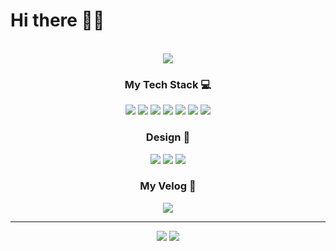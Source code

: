 <h1>Hi there 🤙🏻</h1>
<br>

<div align="center">
  <a href="#">
    <img src="https://user-images.githubusercontent.com/93256168/173607743-8db5ec75-1a1b-446c-b601-ffe4f06f5e86.png">
  </a>

  <h3>My Tech Stack 💻</h3>
   <img src="https://img.shields.io/badge/HTML5-E34F26?style=Static&logo=HTML5&logoColor=white&logoWidth=10&logoheight=20">
   <img src="https://img.shields.io/badge/CSS3-1572B6?style=Static&logo=CSS3&logoColor=white">
   <img src="https://img.shields.io/badge/Sass-CC6699?style=Static&logo=Sass&logoColor=white">
   <img src="https://img.shields.io/badge/JavaScript-F7DF1E?style=Static&logo=JavaScript&logoColor=black">
   <img src="https://img.shields.io/badge/React-61DAFB?style=Static&logo=React&logoColor=3776AB">
   <img src="https://img.shields.io/badge/Python-3776AB?style=Static&logo=Python&logoColor=white">
   <img src="https://img.shields.io/badge/Git-F05032?style=Static&logo=Git&logoColor=white">

  <h3>Design 🎨</h3>
  <img src="https://img.shields.io/badge/Adobe Photoshop-31A8FF?style=Static&logo=Adobe Photoshop&logoColor=white">
  <img src="https://img.shields.io/badge/Adobe Illustrator-FF9A00?style=Static&logo=Adobe Illustrator&logoColor=white">
  <img src="https://img.shields.io/badge/Figma-F24E1E?style=Static&logo=Figma&logoColor=white">
  <br>

  <h3>My Velog 🚀</h3>
  <a href="https://velog.io/@ingkejin/series">
    <img src="https://img.shields.io/badge/Velog-20C997?style=Static&logo=Velog&logoColor=white">
  </a>
  <br>
  <hr>
  
  <img src="https://github-readme-stats.vercel.app/api?username=ingkejin&show_icons=true&theme=blue-green">
  <img src="https://github-readme-stats.vercel.app/api/top-langs/?username=ingkejin&layout=compact&theme=blue-green">
</div>
